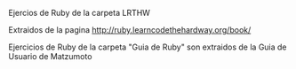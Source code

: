 Ejercios de Ruby de la carpeta LRTHW

Extraidos de la pagina http://ruby.learncodethehardway.org/book/

Ejercicios de Ruby de la carpeta "Guia de Ruby" son extraidos de la Guia de Usuario de Matzumoto


